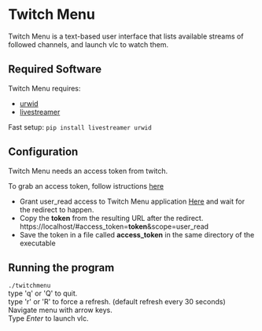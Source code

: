 Twitch Menu
===========

Twitch Menu is a text-based user interface that lists available streams of followed channels, and launch vlc to watch them.

Required Software
-----------------

Twitch Menu requires:
  * [urwid](http://urwid.org/)
  * [livestreamer](https://livestreamer.readthedocs.org/en/latest/)

Fast setup:
`pip install livestreamer urwid`

Configuration
-------------

Twitch Menu needs an access token from twitch.

To grab an access token, follow istructions [here](https://github.com/justintv/Twitch-API/blob/master/authentication.md#implicit-grant-flow)

  * Grant user_read access to Twitch Menu application [Here](https://api.twitch.tv/kraken/oauth2/authorize?response_type=token&client_id=o5fxkcxv5sdusuaoscjo8fdnl7o36nu&redirect_uri=http://localhost&scope=user_read) and wait for the redirect to happen.
  * Copy the **token** from the resulting URL after the redirect. https://localhost/#access_token=**token**&scope=user_read
  * Save the token in a file called **access_token** in the same directory of the executable

Running the program
-------------------

`./twitchmenu`  
type 'q' or 'Q' to quit.  
type 'r' or 'R' to force a refresh. (default refresh every 30 seconds)  
Navigate menu with arrow keys.  
Type *Enter* to launch vlc.
